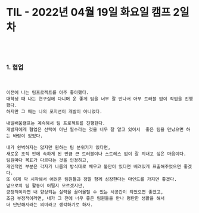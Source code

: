 # TIL - 2022년 04월 19일 화요일 캠프 2일차
<br>
<br>

### 1. 협업
<br> 

    이전에 나는 팀프로젝트를 아주 좋아했다.  
    대학생 때 나는 연구실에 다니며 운 좋게 팀을 너무 잘 만나서 아무 트러블 없이 작업을 진행했다.  
    하지만 그 때는 나의 포지션이 개발이 아니었다. 

    내일배움캠프는 계속해서 팀 프로젝트를 진행한다.  
    개발자에게 협업은 선택이 아닌 필수라는 것을 너무 잘 알고 있어서  좋은 팀을 만났으면 하는 바람이 있었다.  

    내가 완벽하지는 않지만 원하는 팀 분위기가 있다면,   
    새로운 조직 안에 속하게 된 만큼 큰 트러블이나 스트레스 없이 잘 지내고 싶은 마음이다.  
    팀원마다 목표가 다르다는 것을 인정하고,  
    개인적인 부분은 각자가 나름의 방식대로 채우고 불만이 있다면 배려있게 표출해주었으면 좋겠다.  
    또 이제 막 시작해서 어려운 팀원들과 정말 함께 성장한다는 마인드를 가지면 좋겠다.  
    앞으로의 팀 활동이 어떨지 모르겠지만,
    긍정적이라면 내 향상되는 실력을 끌어올릴 수 있는 시공간이 되었으면 좋겠고,  
    조금 부정적이라면, 내가 그 전에 너무 좋은 팀원들을 만나 평탄한 생활을 해서  
    더 단단해지라는 의미라고 생각하기로 하자.  
